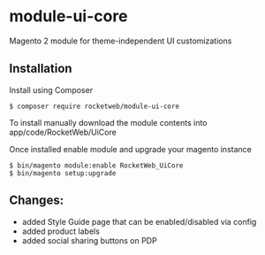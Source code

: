 # module-ui-core
Magento 2 module for theme-independent UI customizations

## Installation
Install using Composer
```
$ composer require rocketweb/module-ui-core
```
To install manually download the module contents into app/code/RocketWeb/UiCore

Once installed enable module and upgrade your magento instance
```
$ bin/magento module:enable RocketWeb_UiCore
$ bin/magento setup:upgrade
```

## Changes:
- added Style Guide page that can be enabled/disabled via config
- added product labels
- added social sharing buttons on PDP

